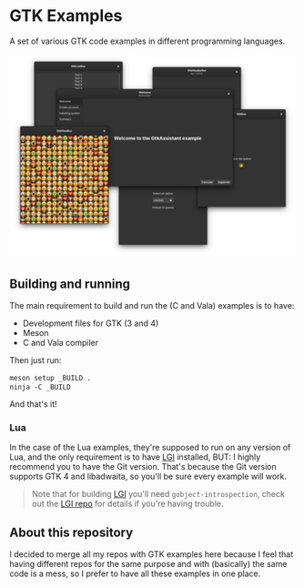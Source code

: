 # GTK Examples

A set of various GTK code examples in different programming languages.

![GTK Examples Banner](banner.png)

## Building and running

The main requirement to build and run the (C and Vala) examples is to have:

  * Development files for GTK (3 and 4)
  * Meson
  * C and Vala compiler

Then just run:

```
meson setup _BUILD .
ninja -C _BUILD
```

And that's it!

### Lua

In the case of the Lua examples, they're supposed to run on any version of Lua, and the only requirement is to have [LGI](https://github.com/lgi-devs/lgi) installed, BUT: I highly recommend you to have the Git version. That's because the Git version supports GTK 4 and libadwaita, so you'll be sure every example will work.

> Note that for building [LGI](https://github.com/lgi-devs/lgi) you'll need `gobject-introspection`, check out the [LGI repo](https://github.com/lgi-devs/lgi) for details if you're having trouble.

## About this repository

I decided to merge all my repos with GTK examples here because I feel that having different repos for the same purpose and with (basically) the same code is a mess, so I prefer to have all these examples in one place.